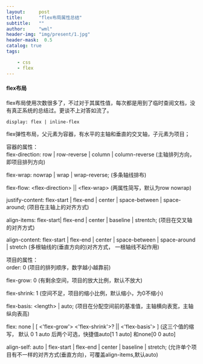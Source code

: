 ```yaml
---
layout:     post
title:      "flex布局属性总结"
subtitle:   ""
author:     "wml"
header-img: "img/present/1.jpg"
header-mask:  0.5
catalog: true
tags:

    - css
    - flex
---
```


#### flex布局

flex布局使用次数很多了，不过对于其属性值，每次都是用到了临时查阅文档，没有真正系统的总结过。更谈不上对答如流了。

`display: flex | inline-flex`

flex弹性布局，父元素为容器，有水平的主轴和垂直的交叉轴，子元素为项目；

容器的属性：  
flex-direction: row | row-reverse | column | column-reverse (主轴排列方向，即项目排列方向)

flex-wrap: nowrap | wrap | wrap-reverse; (多条轴线排布)

flex-flow: \<flex-direction> || \<flex-wrap> (两属性简写，默认为row nowrap)

justify-content: flex-start | flex-end | center | space-between | space-around; (项目在主轴上的对齐方式)

align-items: flex-start| flex-end | center | baseline | strentch; (项目在交叉轴的对齐方式)

align-content: flex-start | flex-end | center | space-between | space-around | stretch (多根轴线的(垂直方向的)对齐方式， 一根轴线不起作用)

项目的属性：  
order: 0 (项目的排列顺序，数字越小越靠前)

flex-grow: 0 (有剩余空间，项目的放大比例，默认不放大)

flex-shrink: 1 (空间不足，项目的缩小比例，默认缩小，为0不缩小)

flex-basis: \<length> | auto; (项目在分配空间前的基准值，主轴横向表宽，主轴纵向表高)

flex: none | [ <'flex-grow'> <'flex-shrink'>? || <'flex-basis'> ] (这三个值的缩写， 默认 0 1 auto 后两个可选，快捷值auto[1 1 auto] 和none[0 0 auto]
  
align-self: auto | flex-start | flex-end | center | baseline | stretch; (允许单个项目有不一样的对齐方式(垂直方向)，可覆盖align-items,默认auto)
